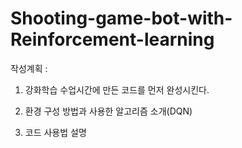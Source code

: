 # Shooting-game-bot-with-Reinforcement-learning
작성계획 : 

1. 강화학습 수업시간에 만든 코드를 먼저 완성시킨다.

2. 환경 구성 방법과 사용한 알고리즘 소개(DQN)

3. 코드 사용법 설명
